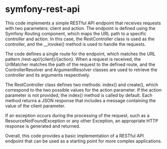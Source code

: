 # symfony-rest-api
This code implements a simple RESTful API endpoint that receives requests with two parameters: client and action. The endpoint is defined using the Symfony Routing component, which maps the URL path to a specific controller and action. In this case, the RestController class is used as the controller, and the __invoke() method is used to handle the requests.

The code defines a single route for the endpoint, which matches the URL pattern /rest-api/{client}/{action}. When a request is received, the UrlMatcher matches the path of the request to the defined route, and the ControllerResolver and ArgumentResolver classes are used to retrieve the controller and its arguments respectively.

The RestController class defines two methods: index() and create(), which correspond to the two possible values for the action parameter. If the action parameter is not provided, the index() method is called by default. Each method returns a JSON response that includes a message containing the value of the client parameter.

If an exception occurs during the processing of the request, such as a ResourceNotFoundException or any other Exception, an appropriate HTTP response is generated and returned.

Overall, this code provides a basic implementation of a RESTful API endpoint that can be used as a starting point for more complex applications.